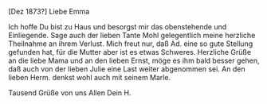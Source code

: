  [Dez 1873?]
Liebe Emma

Ich hoffe Du bist zu Haus und besorgst mir das obenstehende und Einliegende. Sage auch der lieben Tante Mohl gelegentlich meine herzliche Theilnahme an ihrem Verlust. Mich freut nur, daß Ad. eine so gute Stellung gefunden hat, für die Mutter aber ist es etwas Schweres. Herzliche Grüße an die liebe Mama und an den lieben Ernst, möge es ihm bald besser gehen, daß auch von der lieben Julie eine Last weiter abgenommen sei. An den lieben Herm. denkst wohl auch mit seinem Marle.

 Tausend Grüße von uns Allen
 Dein H.
